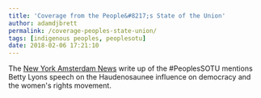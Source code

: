 ```yaml
---
title: 'Coverage from the People&#8217;s State of the Union'
author: adamdjbrett
permalink: /coverage-peoples-state-union/
tags: [indigenous peoples, peoplesotu]
date: 2018-02-06 17:21:10
---
```


The [New York Amsterdam News](http://amsterdamnews.com/news/2018/feb/01/peoples-state-union-dumps-trump/) write up of the #PeoplesSOTU mentions Betty Lyons speech on the Haudenosaunee influence on democracy and the women's rights movement.

